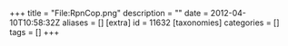 +++
title = "File:RpnCop.png"
description = ""
date = 2012-04-10T10:58:32Z
aliases = []
[extra]
id = 11632
[taxonomies]
categories = []
tags = []
+++


